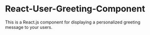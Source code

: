 # React-User-Greeting-Component
This is a React.js component for displaying a personalized greeting message to your users.
